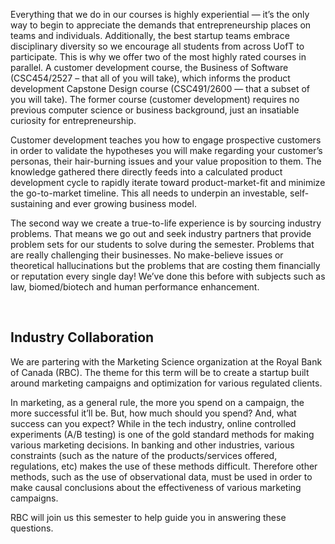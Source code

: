 Everything that we do in our courses is highly experiential — it’s the only way to begin to appreciate the demands that entrepreneurship places on teams and individuals. Additionally, the best startup teams embrace disciplinary diversity so we encourage all students from across UofT to participate. This is why we offer two of the most highly rated courses in parallel. A customer development course, the Business of Software (CSC454/2527 – that all of you will take), which informs the product development Capstone Design course (CSC491/2600 — that a subset of you will take). The former course (customer development) requires no previous computer science or business background, just an insatiable curiosity for entrepreneurship. 

Customer development teaches you how to engage prospective customers in order to validate the hypotheses you will make regarding your customer’s personas, their hair-burning issues and your value proposition to them. The knowledge gathered there directly feeds into a calculated product development cycle to rapidly iterate toward product-market-fit and minimize the go-to-market timeline. This all needs to underpin an investable, self-sustaining and ever growing business model.

The second way we create a true-to-life experience is by sourcing industry problems. That means we go out and seek industry partners that provide problem sets for our students to solve during the semester. Problems that are really challenging their businesses. No make-believe issues or theoretical hallucinations but the problems that are costing them financially or reputation every single day!  We’ve done this before with subjects such as law, biomed/biotech and human performance enhancement.

<br>

## Industry Collaboration

We are partering with the Marketing Science organization at the Royal Bank of Canada (RBC). The theme for this term will be to create a startup built around marketing campaigns and optimization for various regulated clients.

In marketing, as a general rule, the more you spend on a campaign, the more successful it’ll be. But, how much should you spend? And, what success can you expect? While in the tech industry, online controlled experiments (A/B testing) is one of the gold standard methods for making various marketing decisions. In banking and other industries, various constraints (such as the nature of the products/services offered, regulations, etc) makes the use of these methods difficult. Therefore other methods, such as the use of observational data, must be used in order to make causal conclusions about the effectiveness of various marketing campaigns.

RBC will join us this semester to help guide you in answering these questions.
 

